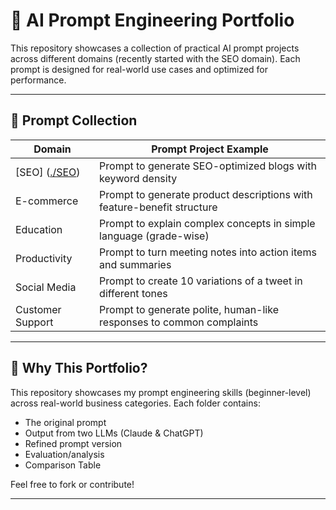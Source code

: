 # 🎯 AI Prompt Engineering Portfolio

This repository showcases a collection of practical AI prompt projects across different domains (recently started with the SEO domain). Each prompt is designed for real-world use cases and optimized for performance.

---

## 🧠 Prompt Collection

| Domain                     | Prompt Project Example                                                                   |
|----------------------------|------------------------------------------------------------------------------------------|
| [SEO] ([./SEO](https://github.com/Prerna19-max/prompt-engineering-portfolio/tree/main/seo))              | Prompt to generate SEO-optimized blogs with keyword density                              |
| E-commerce                 | Prompt to generate product descriptions with feature-benefit structure                   |
| Education                  | Prompt to explain complex concepts in simple language (grade-wise)                       |
| Productivity               | Prompt to turn meeting notes into action items and summaries                             |
| Social Media               | Prompt to create 10 variations of a tweet in different tones                             |
| Customer Support           | Prompt to generate polite, human-like responses to common complaints                     |

---

## 🎯 Why This Portfolio?

This repository showcases my prompt engineering skills (beginner-level) across real-world business categories. Each folder contains:
- The original prompt
- Output from two LLMs (Claude & ChatGPT)
- Refined prompt version
- Evaluation/analysis
- Comparison Table

Feel free to fork or contribute!

---
